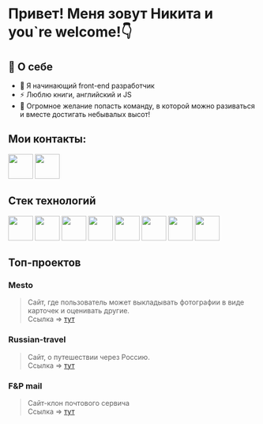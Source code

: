 # Привет! Меня зовут Никита и you`re welcome!👇

## 👋 О себе
- 🥇 Я начинающий front-end разработчик
- ⚡ Люблю книги, английский и JS
- 👯 Огромное желание попасть команду, в которой можно разиваться и вместе достигать небывалых высот!

## Мои контакты:
[<img src='https://www.svgrepo.com/show/349527/telegram.svg' height=50px weight=50px>](https://t.me/BuhTaA)
[<img src='https://www.svgrepo.com/show/501173/email.svg' height=50px weight=50px>](mailto:mails@bukhbinder.ru)

## Стек технологий

<img src='https://www.svgrepo.com/show/373705/js-official.svg' height=50px weight=50px> <img src='https://www.svgrepo.com/show/376337/node-js.svg' height=50px weight=50px> <img src='https://www.svgrepo.com/show/378409/css-fill.svg' height=50px weight=50px> <img src='https://www.svgrepo.com/show/353884/html-5.svg' height=50px weight=50px> <img src='https://cdn-icons-png.flaticon.com/128/1183/1183672.png' height=50px weight=50px> <img src='https://cdn-icons-png.flaticon.com/128/1183/1183673.png' height=50px weight=50px> <img src='https://www.svgrepo.com/show/448222/figma.svg' height=50px weight=50px> <img src='https://www.svgrepo.com/show/452076/notion.svg' height=50px weight=50px>

## Топ-проектов
### Mesto 
 > Сайт, где пользователь может выкладывать фотографии в виде карточек и оценивать другие. <br>
 > Ссылка => [тут](https://github.com/NikBuhTa/react-mesto-auth)

### Russian-travel
 > Сайт, о путешествии через Россию.<br>
 > Ссылка => [тут](https://github.com/NikBuhTa/russian-travel)

### F&P mail
 > Сайт-клон почтового сервича <br>
 > Ссылка => [тут](https://github.com/NikBuhTa/mail-service)
